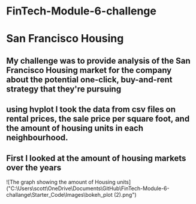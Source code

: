 # FinTech-Module-6-challenge 


# San Francisco Housing

## My challenge was to provide analysis of the San Francisco Housing market for the company about the potential one-click, buy-and-rent strategy that they're pursuing

## using hvplot I took the data from csv files on rental prices, the sale price per square foot, and the amount of housing units in each neighbourhood.

## First I looked at the amount of housing markets over the years 

![The graph showing the amount of Housing units]("C:\Users\scott\OneDrive\Documents\GitHub\FinTech-Module-6-challange\Starter_Code\Images\bokeh_plot (2).png")